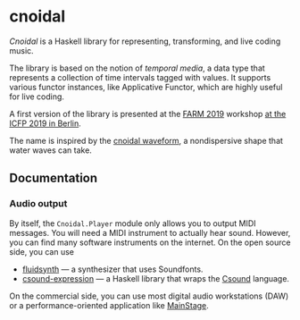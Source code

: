 # cnoidal

*Cnoidal* is a Haskell library for representing, transforming, and live coding music.

The library is based on the notion of *temporal media*, a data type that represents a collection of time intervals tagged with values. It supports various functor instances, like Applicative Functor, which are highly useful for live coding.

A first version of the library is presented at the [FARM 2019][farm2019] workshop [at the ICFP 2019 in Berlin][berlin].

  [cnoidal]: https://en.wikipedia.org/wiki/Cnoidal_wave
  [farm2019]: https://icfp19.sigplan.org/details/farm-2019-papers/2/Demo-Functors-and-Music
  [berlin]: https://icfp19.sigplan.org/home

The name is inspired by the [cnoidal waveform][cnoidal], a nondispersive shape that water waves can take.

## Documentation

### Audio output

By itself, the `Cnoidal.Player` module only allows you to output MIDI messages. You will need a MIDI instrument to actually hear sound. However, you can find many software instruments on the internet. On the open source side, you can use

  * [fluidsynth][] — a synthesizer that uses Soundfonts.
  * [csound-expression][] — a Haskell library that wraps the [Csound][] language.

On the commercial side, you can use most digital audio workstations (DAW) or a performance-oriented application like [MainStage][].

  [fluidsynth]: http://www.fluidsynth.org
  [csound-expression]: https://hackage.haskell.org/package/csound-expression
  [csound]: https://csound.com
  [mainstage]: https://www.apple.com/mainstage/
